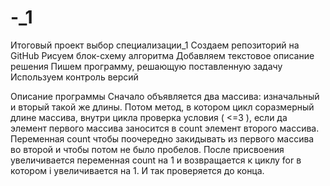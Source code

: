 # -_1
Итоговый проект выбор специализации_1
Создаем репозиторий на GitHub
Рисуем блок-схему алгоритма
Добавляем текстовое описание решения
Пишем программу, решающую поставленную задачу
Используем контроль версий

Описание программы 
Сначало объявляется два массива: изначальный и вторый такой же длины. Потом метод, в котором цикл соразмерный длине массива, внутри цикла проверка условия ( <=3 ), если да элемент первого массива заносится в count элемент второго массива. Переменная count чтобы поочередно закидывать из первого массива во второй и чтобы потом не было пробелов. После присвоения увеличивается переменная count на 1 и возвращается к циклу for в котором i увеличивается на 1. И так проверяется до конца.
